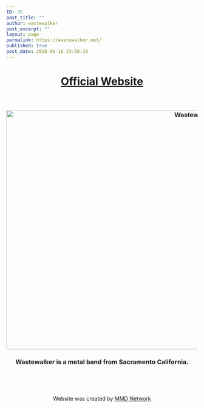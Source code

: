 ```yaml
---
ID: 35
post_title: ""
author: wastewalker
post_excerpt: ""
layout: page
permalink: https://wastewalker.net/
published: true
post_date: 2018-06-16 23:56:18
---
```

<h1 style="text-align: center;"><a href="https://wastewalker.net/">Official Website</a></h1>
&nbsp;
<h3 style="text-align: center;"><img class="alignnone wp-image-179 size-full" src="https://wastewalker.net/wp-content/uploads/2018/07/wastewalkerCover.jpg" alt="Wastewalker Official Website - Album Art " width="1200" height="630" /></h3>
<h3 style="text-align: center;">Wastewalker is a metal band from Sacramento California.</h3>
&nbsp;

&nbsp;
<p style="text-align: center;">Website was created by <a href="https://mmdnetwork.com">MMD Network</a></p>
&nbsp;

&nbsp;

<strong> </strong>
<p style="text-align: center;"></p>